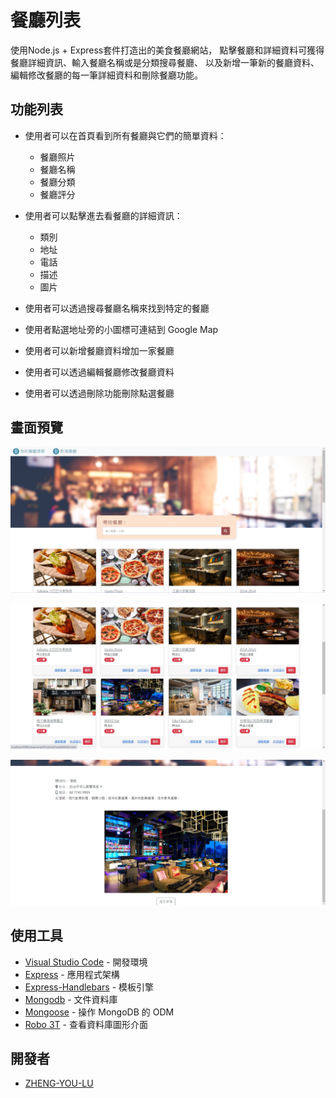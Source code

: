 # 餐廳列表

使用Node.js + Express套件打造出的美食餐廳網站，
點擊餐廳和詳細資料可獲得餐廳詳細資訊、輸入餐廳名稱或是分類搜尋餐廳、
以及新增一筆新的餐廳資料、編輯修改餐廳的每一筆詳細資料和刪除餐廳功能。
## 功能列表

- 使用者可以在首頁看到所有餐廳與它們的簡單資料：
  - 餐廳照片
  - 餐廳名稱
  - 餐廳分類
  - 餐廳評分

- 使用者可以點擊進去看餐廳的詳細資訊：
  - 類別
  - 地址
  - 電話
  - 描述
  - 圖片

- 使用者可以透過搜尋餐廳名稱來找到特定的餐廳

- 使用者點選地址旁的小圖標<i class="fas fa-location-arrow pr-2 fa-xs"></i>可連結到 Google Map

- 使用者可以新增餐廳資料增加一家餐廳

- 使用者可以透過編輯餐廳修改餐廳資料

- 使用者可以透過刪除功能刪除點選餐廳

## 畫面預覽

![index](/images/4.jpg)

![index2](/images/5.jpg)

![show](/images/6.jpg)

## 使用工具

- [Visual Studio Code](https://visualstudio.microsoft.com/zh-hant/) - 開發環境
- [Express](https://www.npmjs.com/package/express) - 應用程式架構
- [Express-Handlebars](https://www.npmjs.com/package/express-handlebars) - 模板引擎
- [Mongodb](https://account.mongodb.com/) - 文件資料庫
- [Mongoose](https://mongoosejs.com/) - 操作 MongoDB 的 ODM
- [Robo 3T](https://blog.robomongo.org/studio3t-free/) - 查看資料庫圖形介面
## 開發者

- [ZHENG-YOU-LU](https://github.com/ZHENG-YOU-LU)